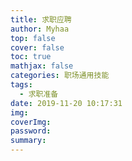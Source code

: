 ```yaml
---
title: 求职应聘
author: Myhaa
top: false
cover: false
toc: true
mathjax: false
categories: 职场通用技能
tags:
  - 求职准备
date: 2019-11-20 10:17:31
img:
coverImg:
password:
summary:
---
```

